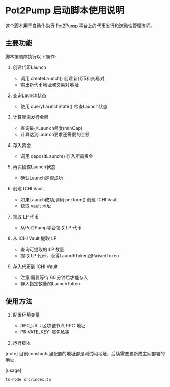 # Pot2Pump 启动脚本使用说明

这个脚本用于自动化执行 Pot2Pump 平台上的代币发行和流动性管理流程。

## 主要功能

脚本按顺序执行以下操作:

1. 创建代币Launch
   - 调用 createLaunch() 创建新代币和交易对
   - 输出新代币地址和交易对地址

2. 查询Launch状态
   - 使用 queryLaunchState() 检查Launch状态

3. 计算所需发行金额
   - 查询最小Launch额度(minCap)
   - 计算达到Launch要求还需要的金额

4. 存入资金
   - 调用 depositLaunch() 存入所需资金

5. 再次检查Launch状态
   - 确认Launch是否成功

6. 创建 ICHI Vault
   - 如果Launch成功,调用 perform() 创建 ICHI Vault
   - 获取 vault 地址

7. 领取 LP 代币
   - 从Pot2Pump平台领取 LP 代币

8. 从 ICHI Vault 提取 LP
   - 查询可提取的 LP 数量
   - 提取 LP 代币，获得LaunchToken跟RaisedToken

9. 存入代币到 ICHI Vault
   - 注意:需要等待 60 分钟后才能存入
   - 存入指定数量的LaunchToken

## 使用方法

1. 配置环境变量
   - RPC_URL: 区块链节点 RPC 地址
   - PRIVATE_KEY: 钱包私钥

2. 运行脚本


[note]
目前constants里配置的地址都是测试网地址，后续需要更新成主网部署的地址

[usage]
```
ts-node src/index.ts
```